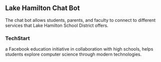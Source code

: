 ## Lake Hamilton Chat Bot

The chat bot allows students, parents, and faculty to connect to different services that Lake Hamilton School District offers.

### TechStart

a Facebook education initiative in 
collaboration with high schools, helps students explore 
computer science through modern technologies.



